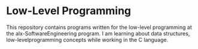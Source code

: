 # Low-Level Programming 

This repository contains programs written for the low-level programming at the alx-SoftwareEngineering program. I am learning about data structures, low-levelprogramming concepts while working in the C language.
